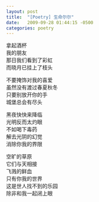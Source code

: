 ```yaml
---
layout: post
title:  "[Poetry] 生命尔尔"
date:   2009-09-28 01:44:15 -0500
categories: poetry
---
```


拿起酒杯\
我的朋友\
那日我们看到了彩虹\
而晓月已挂上了枝头

不要掩饰对我的喜爱\
虽然没有渡过春夏秋冬\
只要别放开你的手\
城堡总会有尽头

黑夜快快来降临\
光明反而太灼眼\
不如喝下毒药\
解去光阴的幻觉\
消除你我的界限

空旷的草原\
它们与天相接\
飞溅的鲜血\
只有你我的世界\
这是世人找不到的乐园\
除非和我一起闭上眼
